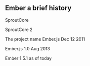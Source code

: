 ##  Ember a brief history

<p class="fragment" data-fragment-index="1">SproutCore</p>
<p class="fragment" data-fragment-index="2">SproutCore 2</p>
<p class="fragment" data-fragment-index="3">The project name Ember.js Dec 12 2011</p>
<p class="fragment" data-fragment-index="4">Ember.js 1.0 Aug 2013</p>
<p class="fragment" data-fragment-index="5">Ember 1.5.1 as of today</p>
